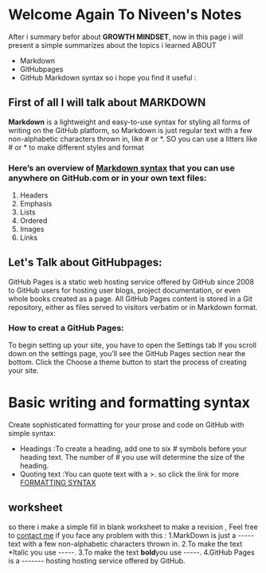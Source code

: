  # Welcome Again To Niveen's Notes 
 After i summary befor about **GROWTH MINDSET**, now in this page i will present a simple summarizes about the topics i learned ABOUT 
 * Markdown 
 * GitHubpages 
 * GitHub Markdown syntax 
 so i hope you find it useful : 
 ## First of all I will talk about **MARKDOWN** 
 **Markdown** is a lightweight and easy-to-use syntax for styling all forms of writing on the GitHub platform, so Markdown is just regular text with a few non-alphabetic characters thrown in, like # or *.
 SO you can use a litters like # or * to make different styles and format 
 ### Here’s an overview of [Markdown syntax](https://guides.github.com/features/mastering-markdown/) that you can use anywhere on GitHub.com or in your own text files: 
 1. Headers 
 2. Emphasis
 3. Lists 
 4. Ordered  
 5. Images 
 6. Links 

## Let's Talk about **GitHubpages**:
GitHub Pages is a static web hosting service offered by GitHub since 2008 to GitHub users for hosting user blogs, project documentation, or even whole books created as a page. All GitHub Pages content is stored in a Git repository, either as files served to visitors verbatim or in Markdown format.
### How to creat a GitHub Pages:
To begin setting up your site, you have to open the Settings tab If you scroll down on the settings page, you’ll see the GitHub Pages section near the bottom. Click the Choose a theme button to start the process of creating your site.
# Basic writing and formatting syntax
Create sophisticated formatting for your prose and code on GitHub with simple syntax:
* Headings :To create a heading, add one to six # symbols before your heading text. The number of # you use will determine the size of the heading.
* Quoting text :You can quote text with a >.
so click the link for more [FORMATTING SYNTAX](https://docs.github.com/en/github/writing-on-github/basic-writing-and-formatting-syntax#further-reading)

## worksheet
so there i make a simple fill in blank worksheet to make a revision , Feel free to [contact me](https://web.facebook.com/niveena.monem.9) if you face any problem with this :
1.MarkDown is just a -----  text  with a few non-alphabetic characters thrown in. 
2.To make the text *Italic you use  -----.
3.To make the text **bold**you use -----.
4.GitHub Pages is a ------- hosting hosting service offered by GitHub.
 


